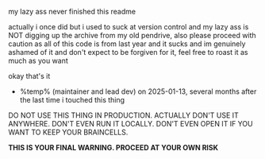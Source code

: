 my lazy ass never finished this readme

actually i once did but i used to suck at version control and my lazy ass is NOT digging up the archive from my old pendrive, also please proceed with caution as all of this code is from last year and it sucks and im genuinely ashamed of it and don't expect to be forgiven for it, feel free to roast it as much as you want

okay that's it

- %temp% (maintainer and lead dev) on 2025-01-13, several months after the last time i touched this thing

DO NOT USE THIS THING IN PRODUCTION.
ACTUALLY DON'T USE IT ANYWHERE. 
DON'T EVEN RUN IT LOCALLY.
DON'T EVEN OPEN IT IF YOU WANT TO KEEP YOUR BRAINCELLS.

**THIS IS YOUR FINAL WARNING. PROCEED AT YOUR OWN RISK**
